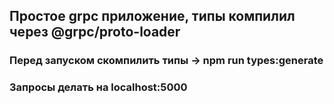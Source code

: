 ## Простое grpc приложение, типы компилил через @grpc/proto-loader

### Перед запуском скомпилить типы -> npm run types:generate

### Запросы делать на localhost:5000

